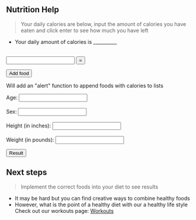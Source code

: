 ## Nutrition Help
> Your daily calories are below, input the amount of calories you have eaten and click enter to see how much you have left
- Your daily amount of calories is __________
<br>
   <input type="number" id="C2">
   <button onclick="calc()">=</button>
   <div id="result"></div>

   <button>Add food</button>
   <p>Will add an "alert" function to append foods with calories to lists</p>

   <form>
  <label for="age">Age:</label>
  <input type="number" id="age" name="age"><br><br>
  <label for="sex">Sex:</label>
  <input type="text" id="sex" name="sex"><br><br>
  <label for="height">Height (in inches):</label>
  <input type="number" id="height" name="height"><br><br>
  <label for="weight">Weight (in pounds):</label>
  <input type="number" id="weight" name="weight">
</form>
<button onclick="calculateCalories()">Result</button>
 
 <script>
       function calc() {
           let a = Number(document.getElementById("C1").innerHTML);
           let b = Number(document.getElementById("C2").value);
           let result = a - b;
           document.getElementById("result").innerHTML = result;
       }
       function calculateCalories() {
    let age = document.getElementById("age").value;
    let sex = document.getElementById("sex").value;
    let height = document.getElementById("height").value;
    let weight = document.getElementById("weight").value;
    let BMR;
    if (sex === "male") {
      BMR = 66 + (6.23 * weight) + (12.7 * height) - (6.8 * age);
    } else if (sex === "female") {
      BMR = 655 + (4.35 * weight) + (4.7 * height) - (4.7 * age);
    }
    let TDEE = BMR * 1.2;
    document.getElementById("result").innerHTML = "Your daily calorie amount is " + TDEE;
  }
   </script>



## Next steps
> Implement the correct foods into your diet to see results
- It may be hard but you can find creative ways to combine healthy foods
- However, what is the point of a healthy diet with our a healthy life style Check out our workouts page:  [Workouts](https://jakewarren2414.github.io/dolphins2/workout)
<div style="padding: 150px;">
